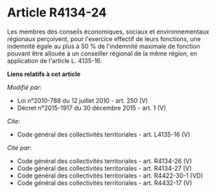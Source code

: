 # Article R4134-24

Les membres des conseils économiques, sociaux et environnementaux régionaux perçoivent, pour l'exercice effectif de leurs
fonctions, une indemnité égale au plus à 50 % de l'indemnité maximale de fonction pouvant être allouée à un conseiller
régional de la même région, en application de l'article L. 4135-16.

**Liens relatifs à cet article**

_Modifié par_:

  - Loi n°2010-788 du 12 juillet 2010 - art. 250 (V)
  - Décret n°2015-1917 du 30 décembre 2015 - art. 1 (V)

_Cite_:

  - Code général des collectivités territoriales - art. L4135-16 (V)

_Cité par_:

  - Code général des collectivités territoriales - art. R4134-26 (V)
  - Code général des collectivités territoriales - art. R4134-27 (V)
  - Code général des collectivités territoriales - art. R4422-30-1 (VD)
  - Code général des collectivités territoriales - art. R4432-17 (V)

